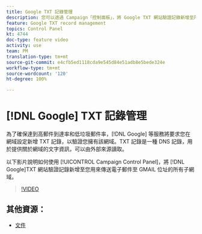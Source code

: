 ```yaml
---
title: Google TXT 記錄管理
description: 您可以透過 Campaign「控制面板」，將 Google TXT 網站驗證記錄新增至所有用於傳送電子郵件至 Gmail 地址的子網域。
feature: Google TXT record management
topics: Control Panel
kt: 4744
doc-type: feature video
activity: use
team: PM
translation-type: tm+mt
source-git-commit: e4cfb5ed1118cda9e545d84e51adb8e5bede324e
workflow-type: tm+mt
source-wordcount: '120'
ht-degree: 100%

---
```



# [!DNL Google] TXT 記錄管理

為了確保達到高郵件到達率和低垃圾郵件率，[!DNL Google] 等服務將要求您在網域設定新增 TXT 記錄，以驗證您擁有該網域。TXT 記錄是一種 DNS 記錄，用於提供關於網域的文字資訊，可以由外部來源讀取。

以下影片說明如何使用 [!UICONTROL Campaign Control Panel]，將 [!DNL Google]TXT 網站驗證記錄新增至您用來傳送電子郵件至 GMAIL 位址的所有子網域。

>[!VIDEO](https://video.tv.adobe.com/v/32369?quality=12)

## 其他資源：

* [文件](https://docs.adobe.com/content/help/zh-Hant/control-panel/using/subdomains-and-certificates/managing-txt-records.html)
